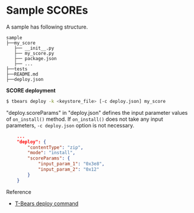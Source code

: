 # Sample SCOREs

A sample has following structure. 

```
sample
├──my_score
   ├── __init__.py
   ├── my_score.py
   ├── package.json
   ├── ...
├──tests
├──README.md
├──deploy.json
```

**SCORE deployment** 

```bash
$ tbears deploy -k <keystore_file> [-c deploy.json] my_score
```

"deploy.scoreParams" in "deploy.json" defines the input parameter values of `on_install()` method. If `on_install()` does not take any input parameters, `-c deploy.json` option is not necessary.  

```json
    ...
    "deploy": {
        "contentType": "zip",
        "mode": "install",
        "scoreParams": {
            "input_param_1": "0x3e8",
            "input_param_2": "0x12"
        }
    }
```

Reference

- [T-Bears deploy command](https://github.com/icon-project/t-bears/blob/master/README.md#tbears-deploy)
